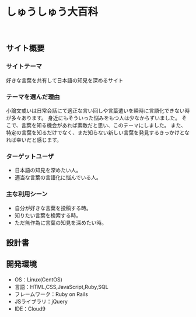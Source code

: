 # しゅうしゅう大百科
<!--ここにアプリ名を入力-->
​
## サイト概要
### サイトテーマ
<!--何を『目的』とし、どのような『分類』なのかを簡潔に書く-->
好きな言葉を共有して日本語の知見を深めるサイト
​
### テーマを選んだ理由
<!--なぜこのようなテーマにしたかを説明する-->
小論文或いは日常会話にて適正な言い回しや言葉遣いを瞬時に言語化できない時が多々あります。
身近にもそういった悩みをもつ人は少なからずいました。
そこで、言葉を知る機会があれば素敵だと思い、このテーマにしました。
また、特定の言葉を知るだけでなく、まだ知らない新しい言葉を発見するきっかけとなれば幸いだと感じます。

### ターゲットユーザ
<!--誰に使ってもらうかを具体的に記載する-->
- 日本語の知見を深めたい人。
- 適当な言葉の言語化に悩んでいる人。
​
### 主な利用シーン
<!--どのような時に使うのかの状況を記載すること-->
- 自分が好きな言葉を投稿する時。
- 知りたい言葉を検索する時。
- ただ無作為に言葉の知見を深めたい時。
​
## 設計書
<!--テーマを設定・提出する時点では不要です-->

<!--↓実装機能リストURL-->
<!--https://docs.google.com/spreadsheets/d/1lwJkQdNDXVHInNOH2GU8W6Oe3QA8uoOOCAwKlQgUHVo/edit?usp=sharing-->

## 開発環境
- OS：Linux(CentOS)
- 言語：HTML,CSS,JavaScript,Ruby,SQL
- フレームワーク：Ruby on Rails
- JSライブラリ：jQuery
- IDE：Cloud9
​